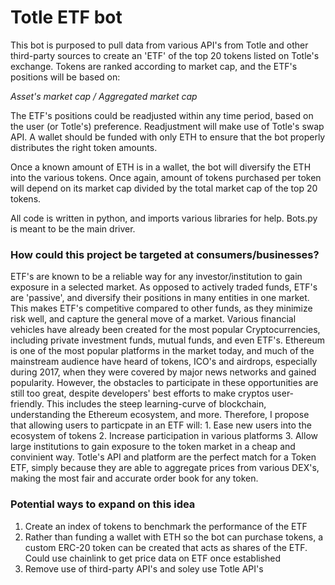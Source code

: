 # Totle ETF bot

This bot is purposed to pull data from various API's from Totle and other third-party sources to create
an 'ETF' of the top 20 tokens listed on Totle's exchange. Tokens are ranked according to market cap,
and the ETF's positions will be based on:

*Asset's market cap / Aggregated market cap*

The ETF's positions could be readjusted within any time period, based on the user (or Totle's) preference.
Readjustment will make use of Totle's swap API.
A wallet should be funded with only ETH to ensure that the bot properly distributes the right token amounts.

Once a known amount of ETH is in a wallet, the bot will diversify the ETH into the various tokens. Once again,
amount of tokens purchased per token will depend on its market cap divided by the total market cap of the top 20
tokens.

All code is written in python, and imports various libraries for help. Bots.py is meant to be the main driver.

### How could this project be targeted at consumers/businesses?
ETF's are known to be a reliable way for any investor/institution to gain exposure in a selected market. As opposed to 
actively traded funds, ETF's are 'passive', and diversify their positions in many entities in one market. This
makes ETF's competitive compared to other funds, as they minimize risk well, and capture the general move of a market.
Various financial vehicles have already been created for the most popular Cryptocurrencies, including private
investment funds, mutual funds, and even ETF's. Ethereum is one of the most popular platforms in the market today, and much of 
the mainstream audience have heard of tokens, ICO's and airdrops, especially during 2017, when they were covered by major
news networks and gained popularity.
However, the obstacles to participate in these opportunities are still too great, despite developers' best efforts to make
cryptos user-friendly. This includes the steep learning-curve of blockchain, understanding the Ethereum ecosystem, and more.
Therefore, I propose that allowing users to particpate in an ETF will: 1. Ease new users into the ecosystem of tokens 
2. Increase participation in various platforms 3. Allow large institutions to gain exposure to the token market in a cheap and convinient way.
Totle's API and platform are the perfect match for a Token ETF, simply because they are able to aggregate prices from various DEX's,
making the most fair and accurate order book for any token.

### Potential ways to expand on this idea
1. Create an index of tokens to benchmark the performance of the ETF
2. Rather than funding a wallet with ETH so the bot can purchase tokens, a custom ERC-20 token can be 
   created that acts as shares of the ETF. Could use chainlink to get price data on ETF once established
3. Remove use of third-party API's and soley use Totle API's




